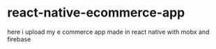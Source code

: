 # react-native-ecommerce-app
here i upload my e commerce app made in react native with mobx and firebase 
